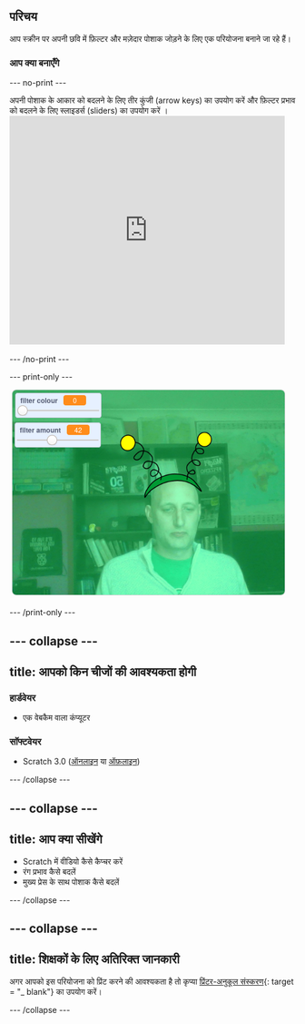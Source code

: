 ## परिचय

आप स्क्रीन पर अपनी छवि में फ़िल्टर और मज़ेदार पोशाक जोड़ने के लिए एक परियोजना बनाने जा रहे हैं।

### आप क्या बनाएँगे

--- no-print ---

अपनी पोशाक के आकार को बदलने के लिए तीर कुंजी (arrow keys) का उपयोग करें और फ़िल्टर प्रभाव को बदलने के लिए स्लाइडर्स (sliders) का उपयोग करें । <iframe src="https://scratch.mit.edu/projects/381995604/embed" allowtransparency="true" width="485" height="402" frameborder="0" scrolling="no" allowfullscreen mark="crwd-mark"></iframe>

--- /no-print ---

--- print-only ---

![पूरी परियोजना](images/final.png)

--- /print-only ---

--- collapse ---
---
title: आपको किन चीजों की आवश्यकता होगी
---

### हार्डवेयर

+ एक वेबकैम वाला कंप्यूटर

### सॉफ्टवेयर

+ Scratch 3.0 ([ऑनलाइन](http://rpf.io/scratchon) या [ऑफ़लाइन](http://rpf.io/scratchoff))

--- /collapse ---

--- collapse ---
---
title: आप क्या सीखेंगे
---

- Scratch में वीडियो कैसे कैप्चर करें
- रंग प्रभाव कैसे बदलें
- मुख्य प्रेस के साथ पोशाक कैसे बदलें

--- /collapse ---

--- collapse ---
---
title: शिक्षकों के लिए अतिरिक्त जानकारी
---

अगर आपको इस परियोजना को प्रिंट करने की आवश्यकता है तो कृप्या [प्रिंटर-अनुकूल संस्करण](https://projects.raspberrypi.org/en/projects/scratchchat-filters/print){: target = "_ blank"} का उपयोग करें।

--- /collapse ---

